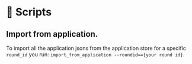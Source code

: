 # 📜 Scripts

## Import from application.

To import all the application jsons from the application store for a specific `round_id` you run:
`import_from_application --roundid=={your round id}`.
